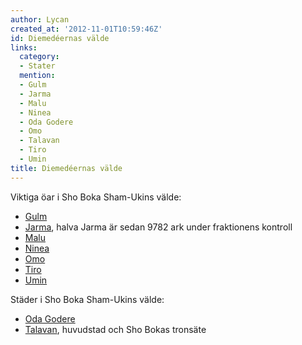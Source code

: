 ```yaml
---
author: Lycan
created_at: '2012-11-01T10:59:46Z'
id: Diemedéernas välde
links:
  category:
  - Stater
  mention:
  - Gulm
  - Jarma
  - Malu
  - Ninea
  - Oda Godere
  - Omo
  - Talavan
  - Tiro
  - Umin
title: Diemedéernas välde
---
```


Viktiga öar i Sho Boka Sham-Ukins välde:

-   [Gulm]
-   [Jarma], halva Jarma är sedan 9782 ark under fraktionens kontroll
-   [Malu]
-   [Ninea]
-   [Omo]
-   [Tiro]
-   [Umin]

Städer i Sho Boka Sham-Ukins välde:

-   [Oda Godere]
-   [Talavan], huvudstad och Sho Bokas tronsäte

  [Gulm]: Gulm
  [Jarma]: Jarma
  [Malu]: Malu
  [Ninea]: Ninea
  [Omo]: Omo
  [Tiro]: Tiro
  [Umin]: Umin
  [Oda Godere]: Oda_Godere
  [Talavan]: Talavan